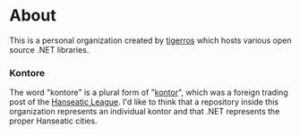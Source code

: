# About
This is a personal organization created by [tigerros](https://github.com/tigerros) which hosts various open source .NET libraries.

### Kontore
The word "kontore" is a plural form of "[kontor](https://en.wikipedia.org/wiki/Kontor)", which was a foreign trading post of the [Hanseatic League](https://en.wikipedia.org/wiki/Hanseatic_League). I'd like to think that a repository inside this organization represents an individual kontor and that .NET represents the proper Hanseatic cities.
